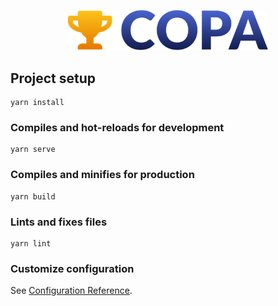 <p align="center">
  <a href="" target="blank"><img src="src/assets/logo.png" width="320" alt="COPA Logo" /></a>
</p>

## Project setup

```
yarn install
```

### Compiles and hot-reloads for development

```
yarn serve
```

### Compiles and minifies for production

```
yarn build
```

### Lints and fixes files

```
yarn lint
```

### Customize configuration

See [Configuration Reference](https://cli.vuejs.org/config/).
